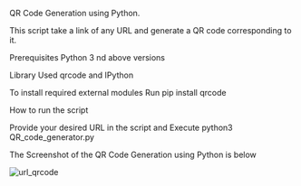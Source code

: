QR Code Generation using Python.


This script take a link of any URL and generate a QR code corresponding to it.

Prerequisites
Python 3 nd above versions

Library Used
qrcode and IPython

To install required external modules
Run pip install qrcode


How to run the script  

Provide your desired URL in the script and
Execute python3 QR_code_generator.py

The Screenshot of the QR Code Generation using Python is below


![url_qrcode](https://github.com/user-attachments/assets/298a0f39-444b-4424-b9a5-55c308b87089)




